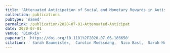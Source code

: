 ```yaml
---
title: "Attenuated Anticipation of Social and Monetary Rewards in Autism Spectrum Disorders"
collection: publications
pubtype: 'named'
permalink: /publication/2020-07-01-Attenuated-Anticipat
date: 2020-07-01
venue: 'BioRxiv'
paperurl: 'https://doi.org/10.1101%2F2020.07.06.186650'
citation: ' Sarah Baumeister,  Carolin Moessnang,  Nico Bast,  Sarah Hohmann,  Julian Tillmann,  David Goyard,  Tony Charman,  Sara Ambrosino,  Simon Baron-Cohen,  Christian Beckmann,  Sven Boelte,  Thomas Bourgeron,  Annika Rausch,  Daisy Crawley,  Flavio Dell&apos;Acqua,  Guillaume Dumas,  Sarah Durston,  Christine Ecker,  Dorothea Floris,  Vincent Frouin,  Hannah Hayward,  Rosemary Holt,  Mark Johnson,  Emily Jones,  Meng-Chuan Lai,  Michael Lombardo,  Luke Mason,  Marianne Oldehinkel,  Tony Persico,  Antonia C{\&apos;{a}}ceres,  Thomas Wolfers,  Will Spooren,  Eva Loth,  Declan Murphy,  Jan Buitelaar,  Heike Tost,  Andreas Meyer-Lindenberg,  Tobias Banaschewski,  Daniel and, &quot;Attenuated Anticipation of Social and Monetary Rewards in Autism Spectrum Disorders.&quot; BioRxiv, 2020.'
---
```

